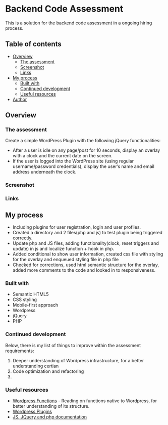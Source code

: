 # Backend Code Assessment

This is a solution for the backend code assessment in a ongoing hiring process.

## Table of contents
- [Overview](#overview)
  - [The assessment](#the-assessment)
  - [Screenshot](#screenshot)
  - [Links](#links)
- [My process](#my-process)
  - [Built with](#built-with)
  - [Continued development](#continued-development)
  - [Useful resources](#useful-resources)
- [Author](#author)

## Overview

### The assessment

Create a simple WordPress Plugin with the following jQuery functionalities:

- After a user is idle on any page/post for 10 seconds, display an overlay with a clock and the current date on the screen.
- If the user is logged into the WordPress site (using regular username/password credentials), display the user’s name and email address underneath the clock.

### Screenshot

### Links

## My process

- Including plugins for user registration, login and user profiles.
- Created a directory and 2 files(php and js) to test plugin being triggered correctly.
- Update php and JS files, adding functionality(clock, reset triggers and update) in js and localize function + hook in php.
- Added conditional to show user information, created css file with styling for the overlay and enqueued styling file in php file
- Checked for corrections, used html semantic structure for the overlay, added more comments to the code and looked in to responsiveness.

### Built with

- Semantic HTML5
- CSS styling
- Mobile-first approach
- Wordpress
- jQuery
- PHP

### Continued development

Below, there is my list of things to improve within the assessment requirements:

1. Deeper understanding of Wordpress infrastructure, for a better understanding certian 
2. Code optimization and refactoring
3. 

### Useful resources

- [Wordpress Functions](https://developer.wordpress.org/reference/functions) - Reading on functions native to Wordpress, for better understanding of its structure.
- [Wordpress Plugins](https://developer.wordpress.org/reference/functions)
- [JS, JQuery and php documentation](https://www.w3schools.com/)